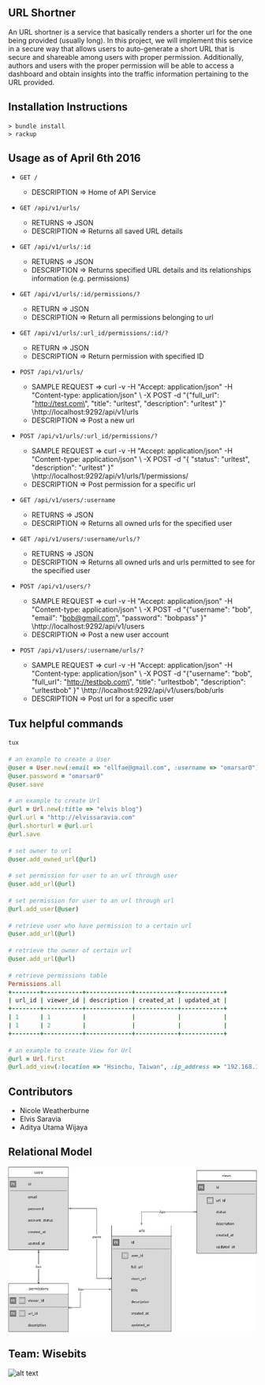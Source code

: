 ## URL Shortner 

An URL shortner is a service that basically renders a shorter url for the one being provided (usually long). In this project, we will implement this service in a secure way that allows users to auto-generate a short URL that is secure and shareable among users with proper permission. Additionally, authors and users with the proper permission will be able to access a dashboard and obtain insights into the traffic information pertaining to the URL provided.

## Installation Instructions
```
> bundle install
> rackup
```

## Usage as of April 6th 2016

- `GET /`
  - DESCRIPTION => Home of API Service

- `GET /api/v1/urls/`
  - RETURNS => JSON
  - DESCRIPTION => Returns all saved URL details

- `GET /api/v1/urls/:id`
  - RETURNS => JSON
  - DESCRIPTION => Returns specified URL details and its relationships information (e.g. permissions)

- `GET /api/v1/urls/:id/permissions/?`
	- RETURN => JSON
	- DESCRIPTION => Return all permissions belonging to url

- `GET /api/v1/urls/:url_id/permissions/:id/?`
	- RETURN => JSON
	- DESCRIPTION => Return permission with specified ID

- `POST /api/v1/urls/`
  - SAMPLE REQUEST =>  curl -v -H "Accept: application/json" -H "Content-type: application/json" \ -X POST -d "{\"full_url\": \"http://test.com\", \"title\": \"urltest\", \"description\": \"urltest\" }" \http://localhost:9292/api/v1/urls
  - DESCRIPTION => Post a new url

- `POST /api/v1/urls/:url_id/permissions/?`
	- SAMPLE REQUEST => curl -v -H "Accept: application/json" -H "Content-type: application/json" \ -X POST -d "{ \"status\": \"urltest\", \"description\": \"urltest\" }" \http://localhost:9292/api/v1/urls/1/permissions/
  - DESCRIPTION => Post permission for a specific url

- `GET /api/v1/users/:username`
  - RETURNS => JSON
  - DESCRIPTION => Returns all owned urls for the specified user

- `GET /api/v1/users/:username/urls/?`
  - RETURNS => JSON
  - DESCRIPTION => Returns all owned urls and urls permitted to see for the specified user

- `POST /api/v1/users/?`
  - SAMPLE REQUEST =>  curl -v -H "Accept: application/json" -H "Content-type: application/json" \ -X POST -d "{\"username\": \"bob\", \"email\": \"bob@gmail.com\", \"password\": \"bobpass\" }" \http://localhost:9292/api/v1/users
  - DESCRIPTION => Post a new user account

- `POST /api/v1/users/:username/urls/?`
  - SAMPLE REQUEST =>  curl -v -H "Accept: application/json" -H "Content-type: application/json" \ -X POST -d "{\"username\": \"bob\", \"full_url\": \"http://testbob.com\", \"title\": \"urltestbob\", \"description\": \"urltestbob\" }" \http://localhost:9292/api/v1/users/bob/urls
  - DESCRIPTION => Post url for a specific user

## Tux helpful commands
```ruby
tux

# an example to create a User
@user = User.new(:email => "ellfae@gmail.com", :username => "omarsar0")
@user.password = "omarsar0"
@user.save 

# an example to create Url
@url = Url.new(:title => "elvis blog")
@url.url = "http://elvissaravia.com"
@url.shorturl = @url.url
@url.save

# set owner to url
@user.add_owned_url(@url)

# set permission for user to an url through user
@user.add_url(@url)

# set permission for user to an url through url
@url.add_user(@user)

# retrieve user who have permission to a certain url
@user.add_url(@url)

# retrieve the owner of certain url
@user.add_url(@url)

# retrieve permissions table
Permissions.all
+--------+-----------+-------------+------------+------------+
| url_id | viewer_id | description | created_at | updated_at |
+--------+-----------+-------------+------------+------------+
| 1      | 1         |             |            |            |
| 1      | 2         |             |            |            |
+--------+-----------+-------------+------------+------------+

# an example to create View for Url
@url = Url.first
@url.add_view(:location => "Hsinchu, Taiwan", :ip_address => "192.168.1.1")

```

## Contributors
* Nicole Weatherburne
* Elvis Saravia
* Aditya Utama Wijaya

## Relational Model
![alt text](https://github.com/wisebits/url-shortner/blob/authentication/public/design_model_v2.jpg?raw=true)

## Team: Wisebits
![alt text](https://avatars.githubusercontent.com/u/17720935?v=3&s=200?raw=true)
